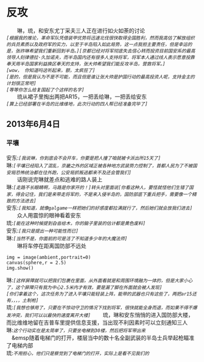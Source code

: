 # 反攻
&emsp;&emsp;琳，琉，和安东尤丁采夫三人正在进行如火如荼的讨论  
*```[根据我的推论，革命军队凭借装甲优势将迅速北伐很快取得全国胜利，然而我高估了解放组织的兵员素质以及政府军的实力，以至于半岛陷入如此局势，这一点我担主要责任，但是幸运的是，张祚琳希望我们重新回到半岛。][京都已经对将军彻底失去信心转而投资目前国安系的最高领导人刻律德拉·久加诺夫，而半岛国内还有很多人支持将军，将军本人通过线人表示愿意投靠奉天用半岛国家利益换区奉天的支持，张大帅希望我们能反攻半岛，营救将军。]```*  
*```[wow， 你知道吗这听起来，额，太疯狂了]```*  
*```[是的，但是我认为不是不可能，而且但是谁让张大帅是护国行动的最高投资人呢，支持金主的计划很正常吧]```*  
*```[等等你怎么给复国起了个这样的名字]```*  
&emsp;&emsp;琉从裙子里掏出两把AR15，一把丢给琳，一把丢给安东  
*```[算上已经部署在半岛的比维维地，此次行动的四人帮已经准备完毕了]```*  
## 2013年6月4日
### 平壤
安东:*```[我说琳，你到底会不会开车，你要是把人撞了咱就被卡派出所15天了]```*  
琳:*```[平壤已经陷入了混乱，京畿之外的区域正被各种地方武装势力控制了，首都人民为了不被国安局恐怖统治都在往外跑，公安局抓叛逃都来不及还会管我们]```*  
&emsp;&emsp;话刚说完琳就差点和逃难的路人装上  
琳:*```[走路不长眼睛啊，马路是你家开的！]转头对里面说[你看这种人，要怪就怪他们生错了国家，得会记住，我们是来带走将军的，不是来入侵半岛的，国防部底下重兵把手，需要像一个精致的方法进去]```*  
安东:*```[我知道，就像galgame一样把她们的好感度都拉满就行了，然后她们就会放我们进去]```*  
&emsp;&emsp;众人用震惊的眼神看着安东  
琉:*```[能在这种时候提到旮沓给木，你的脑子里装的估计都是黄色废料]```*  
安东:*```[我只是提出一种可能性而已]```*  
琳:*```[当然不是，你面前的可是活了不知道多少年的大魔法师]```*  
&emsp;&emsp;琳将车停在距离国防部不远处  
```
img = image(ambient,portrait=0)
canvas(sphere,r = 2.5)
img.show()
```
琳:*```[这样屏障就可以把我们包裹在里面，从外面看就是和周围环境融为一体的，但是大家小心了，这个屏障只有我为中心2.5米内才有效，要是漏了脚在外面就会被人发现]```*  
*```[你们拿着这个，这次任务为了进入平壤只能轻装上阵，能带的武器也只有这些了，两把ar15还有，，，，土制枪]```*  
琉:*```[我想也够用了，只要在不惊动守卫的情况下找到将军，很快就能全身而退，而如果不得不爆发冲突，我们可以以最快的速度离开大楼]```*
&emsp;&emsp;琉，琳和安东悄悄的进入国防部大楼，而比维维地留在吉普车里提供信息支援，当出现不利因素时可以立刻通知三人  
琳:*```这个行动实在是太简单了，只要坐电梯到30楼，然后把将军带出来```*  
&emsp;&emsp随着电梯门的打开，楼层当中的数十名全副武装的半岛士兵举起枪瞄准了电梯内部  
琉:*```不用担心，他们只是察觉到了电梯门的打开，实际上是看不见我们的```*  
